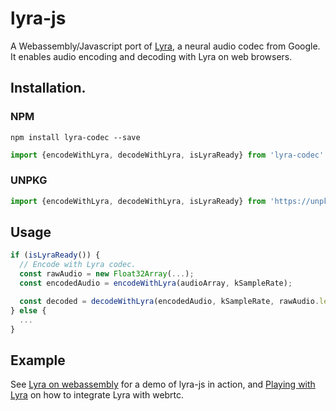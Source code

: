 # lyra-js
A Webassembly/Javascript port of [Lyra](https://github.com/google/lyra), a neural audio codec from Google. It enables audio encoding and decoding with Lyra on web browsers.

## Installation.

### NPM
```shell
npm install lyra-codec --save
```

```javascript
import {encodeWithLyra, decodeWithLyra, isLyraReady} from 'lyra-codec'
```

### UNPKG
```javascript
import {encodeWithLyra, decodeWithLyra, isLyraReady} from 'https://unpkg.com/lyra-codec/dist/lyra_bundle.js'
```

## Usage

```javascript
if (isLyraReady()) {
  // Encode with Lyra codec.
  const rawAudio = new Float32Array(...);
  const encodedAudio = encodeWithLyra(audioArray, kSampleRate);

  const decoded = decodeWithLyra(encodedAudio, kSampleRate, rawAudio.length);
} else {
  ...
}
```
## Example
See [Lyra on webassembly](https://lyra-69165.web.app) for a demo of lyra-js in action, and [Playing with Lyra](https://www.meetecho.com/blog/playing-with-lyra) on how to integrate Lyra with webrtc.
